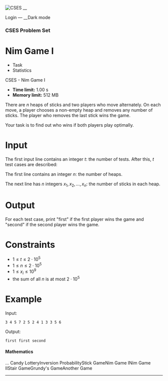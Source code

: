 ![CSES](/logo.png?1) __

Login — __Dark mode

### CSES Problem Set

# Nim Game I

  * Task
  * Statistics

CSES - Nim Game I

  * **Time limit:** 1.00 s
  * **Memory limit:** 512 MB

There are $n$ heaps of sticks and two players who move alternately. On each
move, a player chooses a non-empty heap and removes any number of sticks. The
player who removes the last stick wins the game.

Your task is to find out who wins if both players play optimally.

# Input

The first input line contains an integer $t$: the number of tests. After this,
$t$ test cases are described:

The first line contains an integer $n$: the number of heaps.

The next line has $n$ integers $x_1,x_2,\ldots,x_n$: the number of sticks in
each heap.

# Output

For each test case, print "first" if the first player wins the game and
"second" if the second player wins the game.

# Constraints

  * $1 \le t \le 2 \cdot 10^5$
  * $1 \le n \le 2 \cdot 10^5$
  * $1 \le x_i \le 10^9$
  * the sum of all $n$ is at most $2 \cdot 10^5$

# Example

Input:

``` 3 4 5 7 2 5 2 4 1 3 3 5 6 ```

Output:

``` first first second ```

#### Mathematics

... Candy LotteryInversion ProbabilityStick GameNim Game INim Game IIStair
GameGrundy's GameAnother Game

* * *


